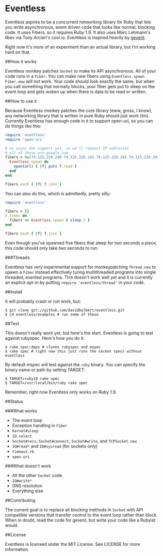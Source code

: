 Eventless
=========

Eventless aspires to be a concurrent networking library for Ruby that lets you write asynchronous, event driven code that looks like normal, blocking code. It uses Fibers, so it requires Ruby 1.9. It also uses Marc Lehmann's libev via Tony Arcieri's cool.io. Eventless is inspired heavily by [gevent](http://gevent.org).

Right now it's more of an experiment than an actual library, but I'm working hard on that.

##How it works

Eventless monkey patches `Socket` to make its API asynchronous. All of your code runs in a `Fiber`. You can make new fibers using `Eventless.spawn`. `Fiber.new` _will not_ work. Your code should look exactly the same, but when you call something that normally blocks, your fiber gets put to sleep on the event loop and gets woken up when there is data to be read or written.

##How to use it

Because Eventless monkey patches the core library (eww, gross, I know), any networking library that is written in pure Ruby should just work (tm). Currently Eventless has enough code in it to support open-uri, so you can do things like this:

```ruby
require 'eventless'
require 'open-uri'

# no async dns support yet, so we'll request IP addresses
# all of these are google.com
fibers = %w(74.125.226.240 74.125.226.241 74.125.226.242 74.125.226.243 74.125.226.244).map do |url|
  Eventless.spawn do
    open(url) { |f| puts f.read }
  end
end

fibers.each { |f| f.join }
```

You can also do this, which is admittedly, pretty silly:

```ruby
require 'eventless'

fibers = []
5.times do
  fibers << Eventless.spawn { sleep 2 }
end

fibers.each { |f| f.join }
```

Even though you've spawned five fibers that sleep for two seconds a piece, this code should only take two seconds to run.

###Threads

Eventless has very experimental support for monkeypatching `Thread.new` to spawn a `Fiber` instead effectively turing multithreaded programs into single threaded, evented programs. This doesn't work well yet and it is currently an explicit opt-in by putting `require 'eventless/thread'` in your code.

##Install

It will probably crash or not work, but:

    $ git clone git://github.com/davidbalbert/eventless.git
    $ cd eventless/examples # run some of these

##Test

This doesn't really work yet, but here's the start. Eventless is going to test against rubyspec. Here's how you do it:

    $ rake spec:deps # clones rubyspec and mspec
    $ rake spec # right now this just runs the socket specs without eventless

By default mspec will test against the `ruby` binary. You can specify the binary name or path by setting TARGET:

    $ TARGET=ruby19 rake spec
    $ TARGET=/usr/local/bin/ruby rake spec

Remember, right now Eventless only works on Ruby 1.9.

##Status

###What works
- The event loop
- Exception handling in `Fiber`
- `Kernel#sleep`
- `IO.select`
- `Socket#recv`, `Socket#connect`, `Socket#write`, and `TCPSocket.new`
- `IO#read*` and `IO#sysread` (for sockets only)
- `timeout.rb`
- `open-uri`

###What doesn't work
- All the other `Socket` code.
- `IO#write*`
- DNS resolution
- Everything else

##Contributing

The current goal is to replace all blocking methods in `Socket` with API compatible versions that transfer control to the event loop rather than block. When in doubt, read the code for gevent, but write your code like a Rubyist would.

##License

Eventless is licensed under the MIT License. See LICENSE for more information.
